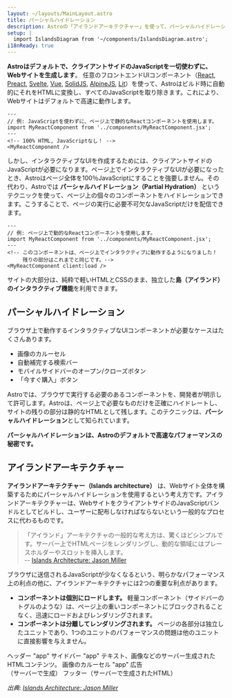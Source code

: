 ```yaml
---
layout: ~/layouts/MainLayout.astro
title: パーシャルハイドレーション
description: Astroの「アイランドアーキテクチャー」を使って、パーシャルハイドレーションの仕組みをご紹介します。
setup: |
  import IslandsDiagram from '~/components/IslandsDiagram.astro';
i18nReady: true
---
```


**Astroはデフォルトで、クライアントサイドのJavaScriptを一切使わずに、Webサイトを生成します**。
任意のフロントエンドUIコンポーネント（[React](https://reactjs.org/), [Preact](https://preactjs.com/), [Svelte](https://svelte.dev/), [Vue](https://vuejs.org/), [SolidJS](https://www.solidjs.com/), [AlpineJS](https://alpinejs.dev/), [Lit](https://lit.dev/)）を使って、Astroはビルド時に自動的にそれをHTMLに変換し、すべてのJavaScriptを取り除きます。これにより、Webサイトはデフォルトで高速に動作します。

```astro
---
// 例: JavaScriptを使わずに、ページ上で静的なReactコンポーネントを使用します。
import MyReactComponent from '../components/MyReactComponent.jsx';
---
<!-- 100% HTML, JavaScriptなし！ -->
<MyReactComponent />
```

しかし、インタラクティブなUIを作成するためには、クライアントサイドのJavaScriptが必要になります。ページ上でインタラクティブなUIが必要になったとき、Astroはページ全体を100％JavaScriptにすることを強要しません。その代わり、Astroでは **パーシャルハイドレーション（Partial Hydration）** というテクニックを使って、ページ上の個々のコンポーネントをハイドレーションできます。こうすることで、ページの実行に必要不可欠なJavaScriptだけを配信できます。

```astro
---
// 例: ページ上で動的なReactコンポーネントを使用します。
import MyReactComponent from '../components/MyReactComponent.jsx';
---
<!-- このコンポーネントは、ページ上でインタラクティブに動作するようになりました！ 
     残りの部分はこれまでと同じです。-->
<MyReactComponent client:load />
```

サイトの大部分は、純粋で軽いHTMLとCSSのまま、独立した**島（アイランド）のインタラクティブ機能**を利用できます。


## パーシャルハイドレーション

ブラウザ上で動作するインタラクティブなUIコンポーネントが必要なケースはたくさんあります。

- 画像のカルーセル
- 自動補完する検索バー
- モバイルサイドバーのオープン/クローズボタン
- 「今すぐ購入」ボタン

Astroでは、ブラウザで実行する必要のあるコンポーネントを、開発者が明示して許可します。Astroは、ページ上で必要なものだけを正確にハイドレートし、サイトの残りの部分は静的なHTMLとして残します。このテクニックは、**パーシャルハイドレーション**として知られています。

**パーシャルハイドレーションは、Astroのデフォルトで高速なパフォーマンスの秘密です。**


## アイランドアーキテクチャー

**アイランドアーキテクチャー（Islands architecture）** は、Webサイト全体を構築するためにパーシャルハイドレーションを使用するという考え方です。アイランドアーキテクチャーは、WebサイトをクライアントサイドのJavaScriptバンドルとしてビルドし、ユーザーに配布しなければならないという一般的なプロセスに代わるものです。

> 「アイランド」アーキテクチャの一般的な考え方は、驚くほどシンプルです。サーバー上でHTMLページをレンダリングし、動的な領域にはプレースホルダーやスロットを挿入します。
> <br/> -- [Islands Architecture: Jason Miller](https://jasonformat.com/islands-architecture/)

ブラウザに送信されるJavaScriptが少なくなるという、明らかなパフォーマンス上の利点の他に、アイランドアーキテクチャには2つの重要な利点があります。

- **コンポーネントは個別にロードします。** 軽量コンポーネント（サイドバーのトグルのような）は、ページ上の重いコンポーネントにブロックされることなく、迅速にロードおよびレンダリングされます。
- **コンポーネントは分離してレンダリングされます。** ページの各部分は独立したユニットであり、1つのユニットのパフォーマンスの問題は他のユニットに直接影響を与えません。

<IslandsDiagram>
    <Fragment slot="headerApp">ヘッダー "app"</Fragment>
    <Fragment slot="sidebarApp">サイドバー "app"</Fragment>
    <Fragment slot="main">
        テキスト、画像などのサーバー生成されたHTMLコンテンツ。
    </Fragment>
    <Fragment slot="carouselApp">画像のカルーセル "app"</Fragment>
    <Fragment slot="advertisement">広告<br/>（サーバーで生成）</Fragment>
    <Fragment slot="footer">フッター（サーバーで生成されたHTML）</Fragment>
</IslandsDiagram>

_出典: [Islands Architecture: Jason Miller](https://jasonformat.com/islands-architecture/)_
